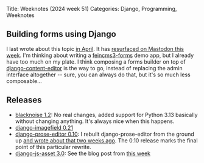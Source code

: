 Title: Weeknotes (2024 week 51)
Categories: Django, Programming, Weeknotes

## Building forms using Django

I last wrote about this topic [in April](https://406.ch/writing/building-forms-with-the-django-admin/). It has [resurfaced on Mastodon this week](https://mastodon.social/@webology/113669270531953652). I'm thinking about writing a [feincms3-forms](https://github.com/feincms/feincms3-forms) demo app, but I already have too much on my plate. I think composing a forms builder on top of [django-content-editor](https://django-content-editor.readthedocs.io/) is the way to go, instead of replacing the admin interface altogether -- sure, you can always do that, but it's so much less composable...

## Releases

- [blacknoise 1.2](https://pypi.org/project/blacknoise/): No real changes, added support for Python 3.13 basically without changing anything. It's always nice when this happens.
- [django-imagefield 0.21](https://pypi.org/project/django-imagefield/)
- [django-prose-editor 0.10](https://pypi.org/project/django-prose-editor/): I rebuilt django-prose-editor from the ground up [and wrote about that two weeks ago](https://406.ch/writing/rebuilding-django-prose-editor-from-the-ground-up/). The 0.10 release marks the final point of this particular rewrite.
- [django-js-asset 3.0](https://pypi.org/project/django-js-asset/): See the blog post from [this week](...)

